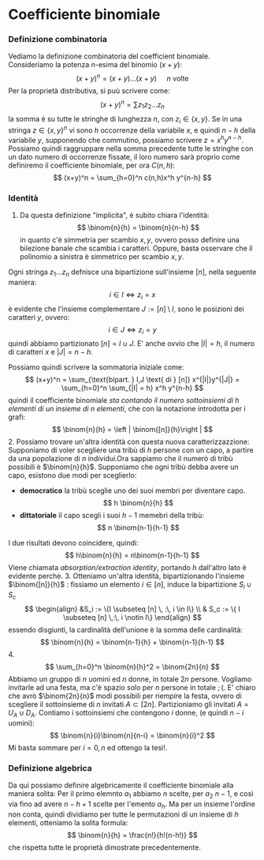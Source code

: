 # Coefficiente binomiale
### Definizione combinatoria
Vediamo la definizione combinatoria del coefficient binomiale.
Consideriamo la potenza $n$-esima del binomio $(x+y)$:
$$
(x+y)^n = (x+y)\dots (x+y) \quad\text{ $n$ volte }
$$
Per la proprietà distributiva, si puù scrivere come:
$$
(x+y)^n = \sum z_1z_2\dots z_n
$$
la somma è su tutte le stringhe di lunghezza $n$, con $z_i \in \{x,y\}$. Se in una stringa $z \in \{x,y\}^n$ vi sono $h$ occorrenze della variabile $x$, e quindi $n-h$ della variabile $y$, supponendo che commutino, possiamo scrivere $z = x^h y^{n-h}$. Possiamo quindi raggruppare nella somma precedente tutte le stringhe con un dato numero di occorrenze fissate, il loro numero sarà proprio come definiremo il coefficiente binomiale, per ora $C(n,h)$:
$$
(x+y)^n = \sum_{h=0}^n c(n,h)x^h y^{n-h}
$$
### Identità
1. Da questa definizione "implicita", è subito chiara l'identità:
$$
\binom{n}{h} = \binom{n}{n-h}
$$
in quanto c'è simmetria per scambio $x,y$, ovvero posso definire una biiezione banale che scambia i caratteri. Oppure, basta osservare che il polinomio a sinistra è simmetrico per scambio $x,y$.

Ogni stringa $z_1\dots z_n$ defnisce una bipartizione sull'insieme $[n]$, nella seguente maniera:
$$
i \in I \iff z_i = x
$$
è evidente che l'insieme complementare $J := [n] \setminus I$, sono le posizioni dei caratteri $y$, ovvero:
$$
i \in J \iff z_i = y
$$
quindi abbiamo partizionato $[n] = I \cup J$. E' anche ovvio che $\vert I \vert = h$, il numero di caratteri $x$ e $|J| = n-h$.

Possiamo quindi scrivere la sommatoria iniziale come:
$$
(x+y)^n = \sum_{\text{bipart. } I,J \text{ di } [n]} x^{|I|}y^{|J|} = \sum_{h=0}^n \sum_{|I| = h} x^h y^{n-h}
$$
quindi il coefficiente binomiale _sta contando il numero sottoinsiemi di $h$ elementi di un insieme di $n$ elementi_, che con la notazione introdotta per i grafi:
$$
\binom{n}{h} = \left | \binom{[n]}{h}\right | 
$$
2. Possiamo trovare un'altra identità con questa nuova caratterizzazzione:
Supponiamo di voler scegliere una tribù di $h$ persone con un capo, a partire da una popolazione di $n$ individui.Ora sappiamo che il numerò di tribù possibili è $\binom{n}{h}$. 
Supponiamo che ogni tribù debba avere un capo, esistono due modi per sceglierlo:
- **democratico** la tribù sceglie uno dei suoi membri per diventare capo. 
$$
h \binom{n}{h}
$$
- **dittatoriale** il capo scegli i suoi $h-1$ memebri della tribù:
$$
n \binom{n-1}{h-1}
$$

I due risultati devono coincidere, quindi:
$$
h\binom{n}{h} = n\binom{n-1}{h-1}
$$
Viene chiamata _absorption/extraction identity_, portando $h$ dall'altro lato è evidente perchè.
3. Otteniamo un'altra identità, bipartizionando l'insieme $\binom{[n]}{h}$ : fissiamo un elemento $i \in [n]$, induce la bipartizione $S_i \cup S_c$
$$
\begin{align}
&S_i := \{I \subseteq [n] \, :\, i \in I\} \\
& S_c := \{ I \subseteq [n] \,:\, i \notin I\}
\end{align}
$$
essendo disgiunti, la cardinalità dell'unione è la somma delle cardinalità:
$$
\binom{n}{h} = \binom{n-1}{h} + \binom{n-1}{h-1}
$$
4. 
$$
\sum_{h=0}^n \binom{n}{h}^2 = \binom{2n}{n}
$$
Abbiamo un gruppo di $n$ uomini ed $n$ donne, in totale $2n$ persone. Vogliamo invitarle ad una festa, ma c'è spazio solo per $n$ persone in totale $;($. 
E' chiaro che avrò $\binom{2n}{n}$ modi possibili per riempire la festa, ovvero di scegliere il sottoinsieme di $n$ invitati $A \subset [2n]$.
Partizioniamo gli invitati $A=U_A \cup D_A$. Contiamo i sottoinsiemi che contengono $i$ donne, (e quindi $n-i$ uomini):
$$
\binom{n}{i}\binom{n}{n-i} = \binom{n}{i}^2
$$
Mi basta sommare per $i = 0,n$ ed ottengo la tesi!.

### Definizione algebrica

Da qui possiamo definire algebricamente il coefficiente binomiale alla maniera solita: Per il primo elemnto $a_1$ abbiamo $n$ scelte, per $a_2$ $n-1$, e così via fino ad avere $n-h+1$ scelte per l'emento $a_h$. Ma per un insieme l'ordine non conta, quindi dividiamo per tutte le permutazioni di un insieme di $h$ elementi, otteniamo la solita formula:
$$
\binom{n}{h} = \frac{n!}{h!(n-h!)}
$$
che rispetta tutte le proprietà dimostrate precedentemente.




